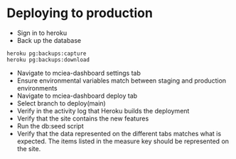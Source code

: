 # Deploying to production

* Sign in to heroku
* Back up the database
```
heroku pg:backups:capture
heroku pg:backups:download
```
* Navigate to mciea-dashboard settings tab
* Ensure environmental variables match between staging and production environments
* Navigate to mciea-dashboard deploy tab
* Select branch to deploy(main)
* Verify in the activity log that Heroku builds the deployment
* Verify that the site contains the new features
* Run the db:seed script
* Verify that the data represented on the different tabs matches what is expected.  The items listed in the measure key should be represented on the site.
